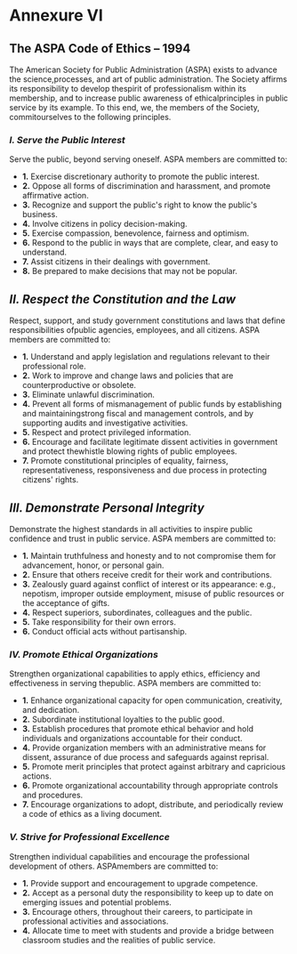 # **Annexure VI**

## **The ASPA Code of Ethics – 1994**

The American Society for Public Administration (ASPA) exists to advance the science,processes, and art of public administration. The Society affirms its responsibility to develop thespirit of professionalism within its membership, and to increase public awareness of ethicalprinciples in public service by its example. To this end, we, the members of the Society, commitourselves to the following principles.

### *I. Serve the Public Interest*

Serve the public, beyond serving oneself. ASPA members are committed to:

- **1.** Exercise discretionary authority to promote the public interest.
- **2.** Oppose all forms of discrimination and harassment, and promote affirmative action.
- **3.** Recognize and support the public's right to know the public's business.
- **4.** Involve citizens in policy decision-making.
- **5.** Exercise compassion, benevolence, fairness and optimism.
- **6.** Respond to the public in ways that are complete, clear, and easy to understand.
- **7.** Assist citizens in their dealings with government.
- **8.** Be prepared to make decisions that may not be popular.

## *II. Respect the Constitution and the Law*

Respect, support, and study government constitutions and laws that define responsibilities ofpublic agencies, employees, and all citizens. ASPA members are committed to:

- **1.** Understand and apply legislation and regulations relevant to their professional role.
- **2.** Work to improve and change laws and policies that are counterproductive or obsolete.
- **3.** Eliminate unlawful discrimination.
- **4.** Prevent all forms of mismanagement of public funds by establishing and maintainingstrong fiscal and management controls, and by supporting audits and investigative activities.
- **5.** Respect and protect privileged information.
- **6.** Encourage and facilitate legitimate dissent activities in government and protect thewhistle blowing rights of public employees.
- **7.** Promote constitutional principles of equality, fairness, representativeness, responsiveness and due process in protecting citizens' rights.

## *III. Demonstrate Personal Integrity*

Demonstrate the highest standards in all activities to inspire public confidence and trust in public service. ASPA members are committed to:

- **1.** Maintain truthfulness and honesty and to not compromise them for advancement, honor, or personal gain.
- **2.** Ensure that others receive credit for their work and contributions.
- **3.** Zealously guard against conflict of interest or its appearance: e.g., nepotism, improper outside employment, misuse of public resources or the acceptance of gifts.
- **4.** Respect superiors, subordinates, colleagues and the public.
- **5.** Take responsibility for their own errors.
- **6.** Conduct official acts without partisanship.

### *IV. Promote Ethical Organizations*

Strengthen organizational capabilities to apply ethics, efficiency and effectiveness in serving thepublic. ASPA members are committed to:

- **1.** Enhance organizational capacity for open communication, creativity, and dedication.
- **2.** Subordinate institutional loyalties to the public good.
- **3.** Establish procedures that promote ethical behavior and hold individuals and organizations accountable for their conduct.
- **4.** Provide organization members with an administrative means for dissent, assurance of due process and safeguards against reprisal.
- **5.** Promote merit principles that protect against arbitrary and capricious actions.
- **6.** Promote organizational accountability through appropriate controls and procedures.
- **7.** Encourage organizations to adopt, distribute, and periodically review a code of ethics as a living document.

### *V. Strive for Professional Excellence*

Strengthen individual capabilities and encourage the professional development of others. ASPAmembers are committed to:

- **1.** Provide support and encouragement to upgrade competence.
- **2.** Accept as a personal duty the responsibility to keep up to date on emerging issues and potential problems.
- **3.** Encourage others, throughout their careers, to participate in professional activities and associations.
- **4.** Allocate time to meet with students and provide a bridge between classroom studies and the realities of public service.